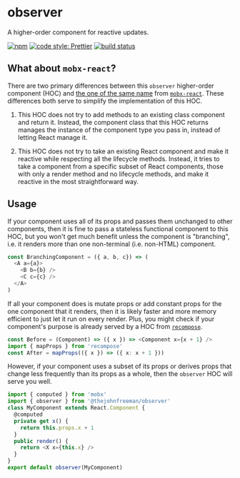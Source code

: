 # observer

A higher-order component for reactive updates.

[![npm](https://img.shields.io/npm/v/@thejohnfreeman/observer.svg)](https://www.npmjs.com/package/@thejohnfreeman/observer)
[![code style: Prettier](https://img.shields.io/badge/code_style-prettier-ff69b4.svg?style=flat)](https://github.com/prettier/prettier)
[![build status](https://travis-ci.org/thejohnfreeman/observer.svg?branch=master)](https://travis-ci.org/thejohnfreeman/observer)

## What about `mobx-react`?

There are two primary differences between this `observer` higher-order
component (HOC) and [the one of the same
name](https://github.com/mobxjs/mobx-react#observercomponentclass) from
[`mobx-react`](https://github.com/mobxjs/mobx-react). These differences both
serve to simplify the implementation of this HOC.

1. This HOC does not try to add methods to an existing class component and
   return it. Instead, the component class that this HOC returns manages the
   instance of the component type you pass in, instead of letting React manage
   it.

2. This HOC does not try to take an existing React component and make it
   reactive while respecting all the lifecycle methods. Instead, it tries to
   take a component from a specific subset of React components, those with
   only a render method and no lifecycle methods, and make it reactive in the
   most straightforward way.


## Usage

If your component uses all of its props and passes them unchanged to other
components, then it is fine to pass a stateless functional component to this
HOC, but you won't get much benefit unless the component is "branching", i.e.
it renders more than one non-terminal (i.e. non-HTML) component.

```typescript
const BranchingComponent = ({ a, b, c}) => (
  <A a={a}>
    <B b={b} />
    <C c={c} />
  </A>
)
```

If all your component does is mutate props or add constant props for the one
component that it renders, then it is likely faster and more memory efficient
to just let it run on every render. Plus, you might check if your component's
purpose is already served by a HOC from
[`recompose`](https://github.com/acdlite/recompose).

```typescript
const Before = (Component) => ({ x }) => <Component x={x + 1} />
import { mapProps } from 'recompose'
const After = mapProps(({ x }) => ({ x: x + 1 }))
```

However, if your component uses a subset of its props or derives props that
change less frequently than its props as a whole, then the `observer` HOC will
serve you well.

```typescript
import { computed } from 'mobx'
import { observer } from '@thejohnfreeman/observer'
class MyComponent extends React.Component {
  @computed
  private get x() {
    return this.props.x + 1
  }
  public render() {
    return <X x={this.x} />
  }
}
export default observer(MyComponent)
```
